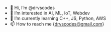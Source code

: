 - 👋 Hi, I’m @drvscodes
- 👀 I’m interested in AI, ML, IoT, Webdev
- 🌱 I’m currently learning C++, JS, Python, AWS
- 📫 How to reach me {drvscodes@gmail.com}

<!---
drvscodes/drvscodes is a ✨ special ✨ repository because its `README.md` (this file) appears on your GitHub profile.
You can click the Preview link to take a look at your changes.
--->
